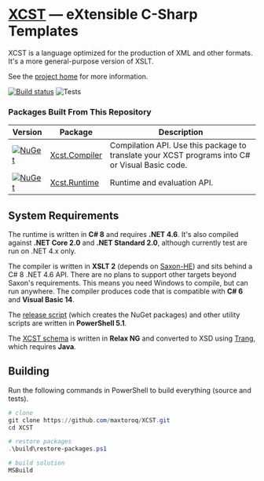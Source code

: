 ﻿[XCST] — eXtensible C-Sharp Templates
=====================================
XCST is a language optimized for the production of XML and other formats. It's a more general-purpose version of XSLT.

See the [project home][XCST] for more information.

[![Build status](https://ci.appveyor.com/api/projects/status/93bvxpo3x4bg2po8/branch/v2?svg=true)](https://ci.appveyor.com/project/maxtoroq/xcst/branch/v2) ![Tests](https://img.shields.io/appveyor/tests/maxtoroq/XCST/v2)

### Packages Built From This Repository

Version | Package | Description
------- | ------- | -----------
[![NuGet][Xcst.Compiler-badge]][Xcst.Compiler] | [Xcst.Compiler] | Compilation API. Use this package to translate your XCST programs into C# or Visual Basic code.
[![NuGet][Xcst.Runtime-badge]][Xcst.Runtime] | [Xcst.Runtime] | Runtime and evaluation API.

System Requirements
-------------------
The runtime is written in **C# 8** and requires **.NET 4.6**. It's also compiled against  **.NET Core 2.0** and **.NET Standard 2.0**, although currently test are run on .NET 4.x only.

The compiler is written in **XSLT 2** (depends on [Saxon-HE]) and sits behind a C# 8 .NET 4.6 API. There are no plans to support other targets beyond Saxon's requirements. This means you need Windows to compile, but can run anywhere. The compiler produces code that is compatible with **C# 6** and **Visual Basic 14**.

The [release script](build/release.ps1) (which creates the NuGet packages) and other utility scripts are written in **PowerShell 5.1**.

The [XCST schema](schemas/xcst.rng) is written in **Relax NG** and converted to XSD using [Trang], which requires **Java**.

Building
--------
Run the following commands in PowerShell to build everything (source and tests).

```powershell
# clone
git clone https://github.com/maxtoroq/XCST.git
cd XCST

# restore packages
.\build\restore-packages.ps1

# build solution
MSBuild
```

[XCST]: https://maxtoroq.github.io/XCST/
[Xcst.Compiler]: https://www.nuget.org/packages/Xcst.Compiler
[Xcst.Runtime]: https://www.nuget.org/packages/Xcst.Runtime
[Xcst.Compiler-badge]: https://img.shields.io/nuget/v/Xcst.Compiler.svg
[Xcst.Runtime-badge]: https://img.shields.io/nuget/v/Xcst.Runtime.svg
[Saxon-HE]: http://saxon.sf.net/
[Trang]: https://github.com/relaxng/jing-trang
